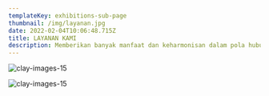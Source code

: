```yaml
---
templateKey: exhibitions-sub-page
thumbnail: /img/layanan.jpg
date: 2022-02-04T10:06:48.715Z
title: LAYANAN KAMI
description: Memberikan banyak manfaat dan keharmonisan dalam pola hubungan komunikasi
---
```


![clay-images-15](/img/personal.png)

![clay-images-15](/img/familly.png)

